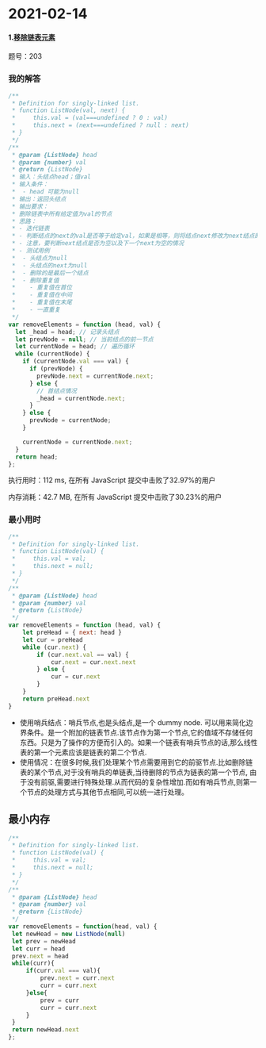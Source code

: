 # 2021-02-14

#### 1.[移除链表元素](https://leetcode-cn.com/problems/remove-linked-list-elements/)

题号：203

### 我的解答

```js
/**
 * Definition for singly-linked list.
 * function ListNode(val, next) {
 *     this.val = (val===undefined ? 0 : val)
 *     this.next = (next===undefined ? null : next)
 * }
 */
/**
 * @param {ListNode} head
 * @param {number} val
 * @return {ListNode}
 * 输入：头结点head；值val
 * 输入条件：
 *  - head 可能为null
 * 输出：返回头结点
 * 输出要求：
 * 删除链表中所有给定值为val的节点
 * 思路：
 * - 迭代链表
 * - 判断结点的next的val是否等于给定val，如果是相等，则将结点next修改为next结点的next
 * - 注意，要判断next结点是否为空以及下一个next为空的情况
 * - 测试用例
 *  - 头结点为null
 *  - 头结点的next为null
 *  - 删除的是最后一个结点
 *  - 删除重复值
 *    - 重复值在首位
 *    - 重复值在中间
 *    - 重复值在末尾
 *    - 一直重复
 */
var removeElements = function (head, val) {
  let _head = head; // 记录头结点
  let prevNode = null; // 当前结点的前一节点
  let currentNode = head; // 遍历循环
  while (currentNode) {
    if (currentNode.val === val) {
      if (prevNode) {
        prevNode.next = currentNode.next;
      } else {
        // 首结点情况
        _head = currentNode.next;
      }
    } else {
      prevNode = currentNode;
    }

    currentNode = currentNode.next;
  }
  return head;
};

```

执行用时：112 ms, 在所有 JavaScript 提交中击败了32.97%的用户

内存消耗：42.7 MB, 在所有 JavaScript 提交中击败了30.23%的用户

### 最小用时

```js
/**
 * Definition for singly-linked list.
 * function ListNode(val) {
 *     this.val = val;
 *     this.next = null;
 * }
 */
/**
 * @param {ListNode} head
 * @param {number} val
 * @return {ListNode}
 */
var removeElements = function (head, val) {
	let preHead = { next: head }
	let cur = preHead
	while (cur.next) {
		if (cur.next.val == val) {
			cur.next = cur.next.next
		} else {
			cur = cur.next
		}
	}
	return preHead.next
}
```

- 使用哨兵结点：哨兵节点,也是头结点,是一个 dummy node. 可以用来简化边界条件。是一个附加的链表节点.该节点作为第一个节点,它的值域不存储任何东西。只是为了操作的方便而引入的。如果一个链表有哨兵节点的话,那么线性表的第一个元素应该是链表的第二个节点.
- 使用情况：在很多时候,我们处理某个节点需要用到它的前驱节点.比如删除链表的某个节点,对于没有哨兵的单链表,当待删除的节点为链表的第一个节点, 由于没有前驱,需要进行特殊处理.从而代码的复杂性增加.而如有哨兵节点,则第一个节点的处理方式与其他节点相同,可以统一进行处理。

## 最小内存

```js
/**
 * Definition for singly-linked list.
 * function ListNode(val) {
 *     this.val = val;
 *     this.next = null;
 * }
 */
/**
 * @param {ListNode} head
 * @param {number} val
 * @return {ListNode}
 */
var removeElements = function(head, val) {
 let newHead = new ListNode(null)
 let prev = newHead
 let curr = head
 prev.next = head
 while(curr){
     if(curr.val === val){
         prev.next = curr.next
         curr = curr.next
     }else{
         prev = curr
         curr = curr.next
     }
 }
 return newHead.next
};
```

